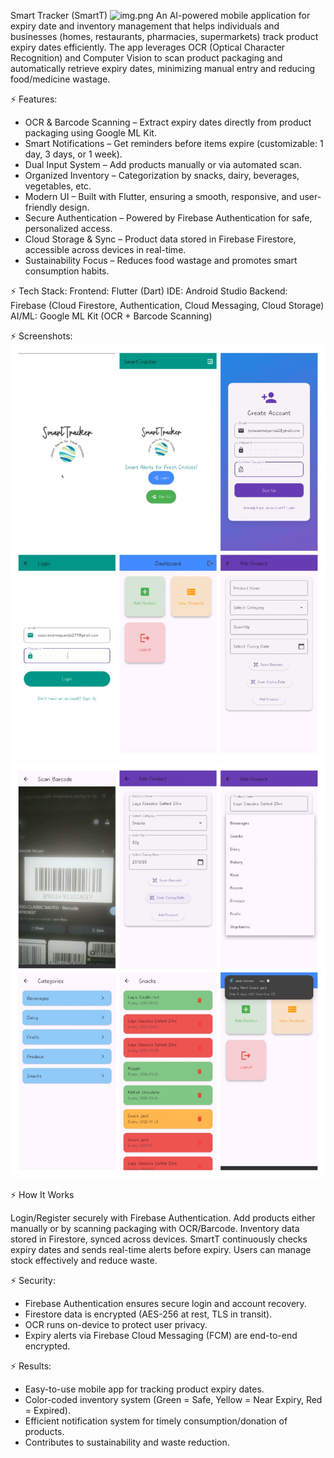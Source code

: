 Smart Tracker (SmartT)
![img.png](img.png)
    An AI-powered mobile application for expiry date and inventory management that helps individuals and businesses (homes, restaurants, pharmacies, supermarkets) track product expiry dates efficiently. The app leverages OCR (Optical Character Recognition) and Computer Vision to scan product packaging and automatically retrieve expiry dates, minimizing manual entry and reducing food/medicine wastage.

⚡ Features:
* OCR & Barcode Scanning – Extract expiry dates directly from product packaging using Google ML Kit.
* Smart Notifications – Get reminders before items expire (customizable: 1 day, 3 days, or 1 week).
* Dual Input System – Add products manually or via automated scan.
* Organized Inventory – Categorization by snacks, dairy, beverages, vegetables, etc.
* Modern UI – Built with Flutter, ensuring a smooth, responsive, and user-friendly design.
* Secure Authentication – Powered by Firebase Authentication for safe, personalized access.
* Cloud Storage & Sync – Product data stored in Firebase Firestore, accessible across devices in real-time.
* Sustainability Focus – Reduces food wastage and promotes smart consumption habits.

⚡ Tech Stack:
 Frontend: Flutter (Dart)
 IDE: Android Studio
 Backend: Firebase (Cloud Firestore, Authentication, Cloud Messaging, Cloud Storage)
 AI/ML: Google ML Kit (OCR + Barcode Scanning)

⚡ Screenshots:
![img_10.png](img_10.png)
![img_11.png](img_11.png)

⚡ How It Works

Login/Register securely with Firebase Authentication.
Add products either manually or by scanning packaging with OCR/Barcode.
Inventory data stored in Firestore, synced across devices.
SmartT continuously checks expiry dates and sends real-time alerts before expiry.
Users can manage stock effectively and reduce waste.

⚡ Security:

* Firebase Authentication ensures secure login and account recovery.
* Firestore data is encrypted (AES-256 at rest, TLS in transit).
* OCR runs on-device to protect user privacy.
* Expiry alerts via Firebase Cloud Messaging (FCM) are end-to-end encrypted.

⚡ Results:

* Easy-to-use mobile app for tracking product expiry dates.
* Color-coded inventory system (Green = Safe, Yellow = Near Expiry, Red = Expired).
* Efficient notification system for timely consumption/donation of products.
* Contributes to sustainability and waste reduction.